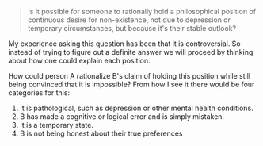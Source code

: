 > Is it possible for someone to rationally hold a philosophical position of continuous desire for non-existence, not due to depression or temporary circumstances, but because it's their stable outlook?

My experience asking this question has been that it is controversial. So instead of trying to figure out a definite answer we will proceed by thinking about how one could explain each position.

How could person A rationalize B's claim of holding this position while still being convinced that it is impossible? From how I see it there would be four categories for this:

1. It is pathological, such as depression or other mental health conditions.
2. B has made a cognitive or logical error and is simply mistaken.
3. It is a temporary state.
4. B is not being honest about their true preferences